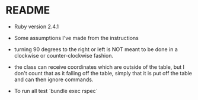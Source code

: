 # README

* Ruby version 2.4.1

* Some assumptions I've made from the instructions
 - turning 90 degrees to the right or left is NOT meant to be done
   in a clockwise or counter-clockwise fashion.

 - the class can receive coordinates which are outside of the table,
   but I don't count that as it falling off the table, simply that it is put
   off the table and can then ignore commands.

* To run all test
´bundle exec rspec´
